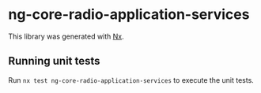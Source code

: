 # ng-core-radio-application-services

This library was generated with [Nx](https://nx.dev).

## Running unit tests

Run `nx test ng-core-radio-application-services` to execute the unit tests.
